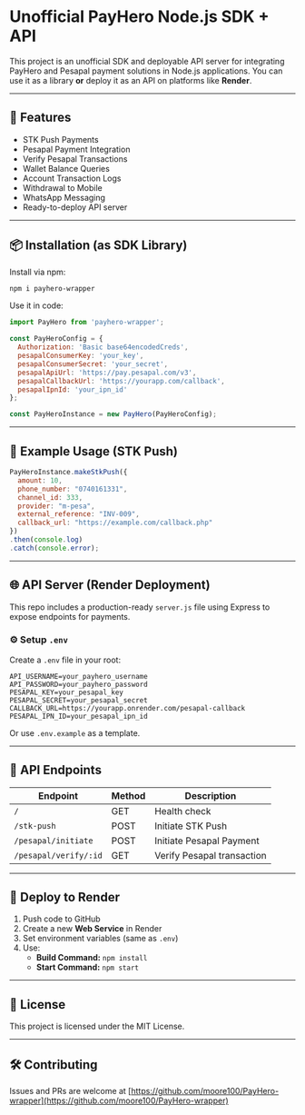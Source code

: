 # Unofficial PayHero Node.js SDK + API

This project is an unofficial SDK and deployable API server for integrating PayHero and Pesapal payment solutions in Node.js applications. You can use it as a library **or** deploy it as an API on platforms like **Render**.

---

## 🚀 Features

- STK Push Payments
- Pesapal Payment Integration
- Verify Pesapal Transactions
- Wallet Balance Queries
- Account Transaction Logs
- Withdrawal to Mobile
- WhatsApp Messaging
- Ready-to-deploy API server

---

## 📦 Installation (as SDK Library)

Install via npm:

```bash
npm i payhero-wrapper
```

Use it in code:

```js
import PayHero from 'payhero-wrapper';

const PayHeroConfig = {
  Authorization: 'Basic base64encodedCreds',
  pesapalConsumerKey: 'your_key',
  pesapalConsumerSecret: 'your_secret',
  pesapalApiUrl: 'https://pay.pesapal.com/v3',
  pesapalCallbackUrl: 'https://yourapp.com/callback',
  pesapalIpnId: 'your_ipn_id'
};

const PayHeroInstance = new PayHero(PayHeroConfig);
```

---

## 🧪 Example Usage (STK Push)

```js
PayHeroInstance.makeStkPush({
  amount: 10,
  phone_number: "0740161331",
  channel_id: 333,
  provider: "m-pesa",
  external_reference: "INV-009",
  callback_url: "https://example.com/callback.php"
})
.then(console.log)
.catch(console.error);
```

---

## 🌐 API Server (Render Deployment)

This repo includes a production-ready `server.js` file using Express to expose endpoints for payments.

### ⚙️ Setup `.env`

Create a `.env` file in your root:

```env
API_USERNAME=your_payhero_username
API_PASSWORD=your_payhero_password
PESAPAL_KEY=your_pesapal_key
PESAPAL_SECRET=your_pesapal_secret
CALLBACK_URL=https://yourapp.onrender.com/pesapal-callback
PESAPAL_IPN_ID=your_pesapal_ipn_id
```

Or use `.env.example` as a template.

---

## 🧪 API Endpoints

| Endpoint                  | Method | Description                      |
|---------------------------|--------|----------------------------------|
| `/`                       | GET    | Health check                     |
| `/stk-push`               | POST   | Initiate STK Push                |
| `/pesapal/initiate`       | POST   | Initiate Pesapal Payment         |
| `/pesapal/verify/:id`     | GET    | Verify Pesapal transaction       |

---

## 🚀 Deploy to Render

1. Push code to GitHub
2. Create a new **Web Service** in Render
3. Set environment variables (same as `.env`)
4. Use:
   - **Build Command:** `npm install`
   - **Start Command:** `npm start`

---

## 📄 License

This project is licensed under the MIT License.

---

## 🛠 Contributing

Issues and PRs are welcome at [https://github.com/moore100/PayHero-wrapper](https://github.com/moore100/PayHero-wrapper)
